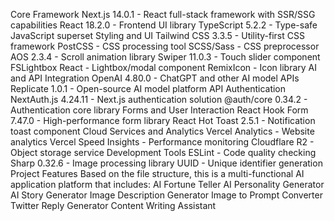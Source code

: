 Core Framework
Next.js 14.0.1 - React full-stack framework with SSR/SSG capabilities
React 18.2.0 - Frontend UI library
TypeScript 5.2.2 - Type-safe JavaScript superset
Styling and UI
Tailwind CSS 3.3.5 - Utility-first CSS framework
PostCSS - CSS processing tool
SCSS/Sass - CSS preprocessor
AOS 2.3.4 - Scroll animation library
Swiper 11.0.3 - Touch slider component
FSLightbox React - Lightbox/modal component
RemixIcon - Icon library
AI and API Integration
OpenAI 4.80.0 - ChatGPT and other AI model APIs
Replicate 1.0.1 - Open-source AI model platform API
Authentication
NextAuth.js 4.24.11 - Next.js authentication solution
@auth/core 0.34.2 - Authentication core library
Forms and User Interaction
React Hook Form 7.47.0 - High-performance form library
React Hot Toast 2.5.1 - Notification toast component
Cloud Services and Analytics
Vercel Analytics - Website analytics
Vercel Speed Insights - Performance monitoring
Cloudflare R2 - Object storage service
Development Tools
ESLint - Code quality checking
Sharp 0.32.6 - Image processing library
UUID - Unique identifier generation
Project Features
Based on the file structure, this is a multi-functional AI application platform that includes:
AI Fortune Teller
AI Personality Generator
AI Story Generator
Image Description Generator
Image to Prompt Converter
Twitter Reply Generator
Content Writing Assistant
  